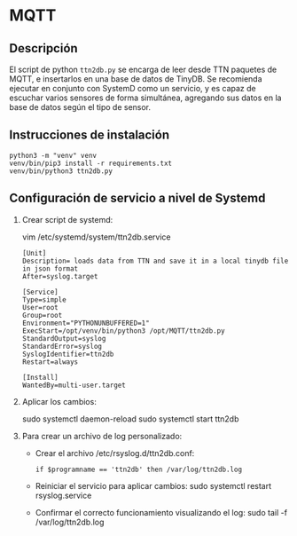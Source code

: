 # MQTT

## Descripción

El script de python ``ttn2db.py`` se encarga de leer desde TTN paquetes de MQTT, e insertarlos en una base de datos de TinyDB. Se recomienda ejecutar en conjunto con SystemD como un servicio, y es capaz de escuchar varios sensores de forma simultánea, agregando sus datos en la base de datos según el tipo de sensor.


## Instrucciones de instalación

```
python3 -m "venv" venv
venv/bin/pip3 install -r requirements.txt
venv/bin/python3 ttn2db.py
```

## Configuración de servicio a nivel de Systemd

1. Crear script de systemd:

    vim /etc/systemd/system/ttn2db.service

    ```
    [Unit]
    Description= loads data from TTN and save it in a local tinydb file in json format
    After=syslog.target

    [Service]
    Type=simple
    User=root
    Group=root
    Environment="PYTHONUNBUFFERED=1"
    ExecStart=/opt/venv/bin/python3 /opt/MQTT/ttn2db.py
    StandardOutput=syslog
    StandardError=syslog
    SyslogIdentifier=ttn2db
    Restart=always

    [Install]
    WantedBy=multi-user.target
    ```

2. Aplicar los cambios:

    sudo systemctl daemon-reload
    sudo systemctl start ttn2db


3. Para crear un archivo de log personalizado:

    - Crear el archivo /etc/rsyslog.d/ttn2db.conf:

        ```
        if $programname == 'ttn2db' then /var/log/ttn2db.log

        ```
    - Reiniciar el servicio para aplicar cambios:
        sudo systemctl restart rsyslog.service

    - Confirmar el correcto funcionamiento visualizando el log:
        sudo tail -f /var/log/ttn2db.log

